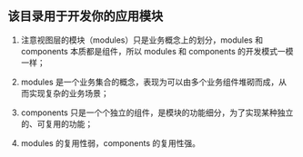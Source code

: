 ## 该目录用于开发你的应用模块

1. 注意视图层的模块（modules）只是业务概念上的划分，modules 和 components 本质都是组件，所以 modules 和 components 的开发模式一模一样；

3. modules 是一个业务集合的概念，表现为可以由多个业务组件堆砌而成，从而实现复杂的业务场景；

4. components 只是一个个独立的组件，是模块的功能细分，为了实现某种独立的、可复用的功能；

5. modules 的复用性弱，components 的复用性强。